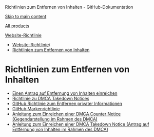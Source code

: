 Richtlinien zum Entfernen von Inhalten - GitHub-Dokumentation

[Skip to main content](#main-content)

[All products](/de)

[Website-Richtlinie](/de/site-policy)

* [Website-Richtlinie](/de/site-policy)/
* [Richtlinien zum Entfernen von Inhalten](/de/site-policy/content-removal-policies)

Richtlinien zum Entfernen von Inhalten
==========

* [Einen Antrag auf Entfernung von Inhalten einreichen](/de/site-policy/content-removal-policies/submitting-content-removal-requests)
* [Richtlinie zu DMCA Takedown Notices](/de/site-policy/content-removal-policies/dmca-takedown-policy)
* [GitHub Richtlinie zum Entfernen privater Informationen](/de/site-policy/content-removal-policies/github-private-information-removal-policy)
* [GitHub Markenrichtlinie](/de/site-policy/content-removal-policies/github-trademark-policy)
* [Anleitung zum Einreichen einer DMCA Counter Notice (Gegendarstellung im Rahmen des DMCA)](/de/site-policy/content-removal-policies/guide-to-submitting-a-dmca-counter-notice)
* [Anleitung zum Einreichen einer DMCA Takedown Notice (Antrag auf Entfernung von Inhalten im Rahmen des DMCA)](/de/site-policy/content-removal-policies/guide-to-submitting-a-dmca-takedown-notice)
